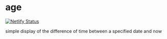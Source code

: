 # age

[![Netlify Status](https://api.netlify.com/api/v1/badges/879d5027-dcc5-4bac-9d7a-460fc92c32ff/deploy-status)](https://app.netlify.com/sites/k88j95/deploys)

simple display of the difference of time between a specified date and now
